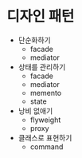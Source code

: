 # 디자인 패턴

- 단순화하기 
  - facade
  - mediator
- 상태를 관리하기
  - facade
  - mediator
  - memento
  - state
- 낭비 없애기
  - flyweight
  - proxy
- 클래스로 표현하기
  - command
